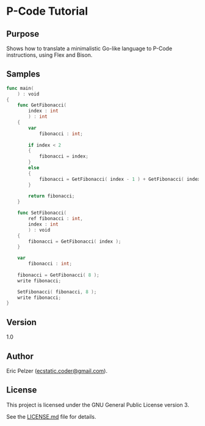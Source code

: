 # P-Code Tutorial

## Purpose

Shows how to translate a minimalistic Go-like language to P-Code instructions, using Flex and Bison.

## Samples

```go
func main(
    ) : void
{
    func GetFibonacci( 
        index : int 
        ) : int
    {
        var
            fibonacci : int;
            
        if index < 2 
        {
            fibonacci = index;
        } 
        else 
        {
            fibonacci = GetFibonacci( index - 1 ) + GetFibonacci( index - 2 );
        }
        
        return fibonacci;
    }

    func SetFibonacci( 
        ref fibonacci : int, 
        index : int 
        ) : void
    {
        fibonacci = GetFibonacci( index );
    }

    var
        fibonacci : int;
    
    fibonacci = GetFibonacci( 8 );
    write fibonacci;

    SetFibonacci( fibonacci, 8 );
    write fibonacci;
}
```

## Version

1.0

## Author

Eric Pelzer (ecstatic.coder@gmail.com).

## License

This project is licensed under the GNU General Public License version 3.

See the [LICENSE.md](LICENSE.md) file for details.
